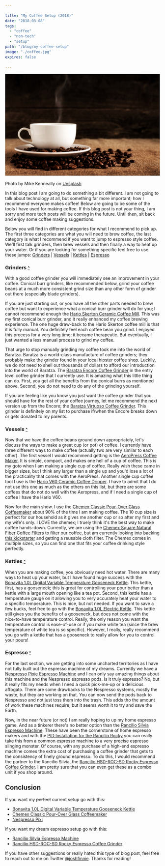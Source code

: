 ```yaml
---

title: "My Coffee Setup (2018)"
date: "2018-03-08"
tags:
  - "coffee"
  - "non-tech"
  - "setup"
path: "/blog/my-coffee-setup"
image: "./coffee.jpg"
expires: false

---
```


<img src="./coffee.jpg" class="img-fluid" alt="coffee" />
<p class="unsplash mb-4">Photo by Mike Kenneally on <a href="https://unsplash.com/">Unsplash</a></p>

<a id="top" class="article-anchor"></a>
In this blog post I am going to do something a bit different. I am not going to talk about technology at all, but something far more important; how I recommend everyone makes coffee! Below are going to be some of the tools I have used for making coffee. If this blog post is not your thing, I am sorry and more tech posts will be coming in the future. Until then, sit back and enjoy some coffee making suggestions.

Below you will find in different categories for what I recommend to pick up. The first three categories are what you will need to brew coffee, the last category is what I recommend if you want to jump to espresso style coffee. We'll first talk grinders, then brew vessels and then finally a way to heat up your water. Or if you are looking for something specific feel free to use these jumps: [Grinders](#grinders) | [Vessels](#vessels) | [Kettles](#kettles) | [Espresso](#espresso)

### Grinders <small>[^](#top)</small> <a id="grinders" class="article-anchor"></a>

With a good coffee grinder you will immediately see an improvement in your coffee. Conical burr grinders, like recommended below, grind your coffee beans at a much more consistent grind size than any other form of grinder out there (especially blade grinders).

If you are just starting out, or you have all the other parts needed to brew coffee but want to experience what a conical burr grinder will do for you; I cannot recommend enough the <a target="_blank" href="https://www.amazon.com/gp/product/B001802PIQ/ref=as_li_tl?ie=UTF8&camp=1789&creative=9325&creativeASIN=B001802PIQ&linkCode=as2&tag=joshfinnie-20&linkId=20180fca6ffbd892fcf491a1215319a3">Hario Skerton Ceramic Coffee Mill</a>. This was my first conical burr grinder, and it really enhanced my coffee brewing experience. The one huge draw-back to the Hario Skerton coffee mill is that it is fully manual. You definitely feel each coffee bean you grind. I enjoyed this process for a very long time; it became therapeutic. But eventually, I just wanted a less manual process to grind my coffee.

That urge to stop manually grinding my coffee took me into the world of Baratza. Baratza is a world-class manufacture of coffee grinders; they probably make the grinder found in your local hipster coffee shop. Luckily, we do not need to shell out thousands of dollars to afford our introduction into the world of Baratza. The <a target="_blank" href="https://www.amazon.com/gp/product/B007F183LK/ref=as_li_tl?ie=UTF8&camp=1789&creative=9325&creativeASIN=B007F183LK&linkCode=as2&tag=joshfinnie-20&linkId=d5ee4f7d6834c290a4040db199832c81">Baratza Encore Coffee Grinder</a> in the entry level coffee grinder that I currently use. It is amazing what this little thing can do. First, you get all the benefits from the conical burrs as mentioned above. Second, you do not need to do any of the grinding yourself.

If you are feeling like you know you just want the coffee grinder that you should have for the rest of your coffee journey, let me recommend the next version up from the Encore; the <a target="_blank" href="http://amzn.to/2BYtJnR">Baratza Virtuoso Coffee Grinder</a>. This grinder is definitely on my list to purchase if/when the Encore breaks down or gets donated to my parents. 

### Vessels <small>[^](#top)</small> <a id="vessels" class="article-anchor"></a>

Now that we have the coffee beans ground down appropriately, let's discuss the ways to make a great cup (or pot) of coffee. I currently have three different ways to make coffee (actually two are very similar to each other). The first vessel I would recommend getting is the <a target="_blank" href="http://amzn.to/2D1ur0">AeroPress Coffee Maker</a>. It is simple, compact, and makes one hell of a cup of coffee. This is my goto when I am making a single cup of coffee. Really wish these came in bigger sizes, but I think any larger than a single up and you'd lose a lot of the practicality that comes with the AeroPress. Another single cup coffee tool I use is the <a target="_blank" href="http://amzn.to/2FWAEhb">Hario V60 Ceramic Coffee Dripper</a>. I have to admit that I do not use this one as much as the others on this list, but there are some coffees that do not do well with the Aeropress, and if I need a single cup of coffee I have the Hario V60.

Now for the main show. I use the <a target="_blank" href="https://www.amazon.com/gp/product/B000NTMHRW/ref=as_li_tl?ie=UTF8&camp=1789&creative=9325&creativeASIN=B000NTMHRW&linkCode=as2&tag=joshfinnie-20&linkId=136c5552d3ba0f25e4f2cd033065a40a">Chemex Classic Pour-Over Glass Coffeemaker</a> about 90% of the time I am making coffee. The 10 cup size is perfect for our household as it gives me another cup or so after my first and my wife's only. I LOVE the chemex; I truely think it's the best way to make coffee hands-down. Currently, we are using the <a target="_blank" href="https://www.amazon.com/gp/product/B017OFOP68/ref=as_li_tl?ie=UTF8&camp=1789&creative=9325&creativeASIN=B017OFOP68&linkCode=as2&tag=joshfinnie-20&linkId=43b3c329aa9a571b964c76cc9b518b00">Chemex Square Natural Fiber Coffee Filters</a> to filter our coffee, but am currently looking into backing [this kickstarter](https://www.kickstarter.com/projects/1465072543/ebb-coffee-filters-from-seed-to-cup) and getting a reusable cloth filter. The Chemex comes in multiple sizes, so you can find one that fits your coffee drinking style perfectly.

### Kettles <small>[^](#top)</small> <a id="kettles" class="article-anchor"></a>

When you are making coffee, you obviously need hot water. There are many ways to heat up your water, but I have found huge success with the <a target="_blank" href="http://amzn.to/2GQezjt">Bonavita 1.0L Digital Variable Temperature Gooseneck Kettle</a>. This kettle, first, has a gooseneck; this is great for controlling your pour better than a kettle with a large mouth opening like a tea pot. Second, this kettle has a temperature gauge on it allowing you to very accurately heat your water to a specific temperature. This is nice, but not needed. If you want to save a few bucks, feel free to go with the <a target="_blank" href="http://amzn.to/2t11kKN">Bonavita 1.0L Electric Kettle</a>. This kettle still gives you the benefits of a gooseneck, but does not come with the nice-to-have temperature control. Really, the only reason you want the temperature control is ease-of-use or if you make white tea (since the brew temperature of white tea is so specific). However, I really, really recommend you go with a kettle that has a gooseneck to really allow for you to control your pours!

### Espresso <small>[^](#top)</small> <a id="espresso" class="article-anchor"></a>

For the last section, we are getting into some uncharted territories as I have not fully built out the espresso machine of my dreams. Currently we have a <a target="_blank" href="https://www.amazon.com/gp/product/B01M290B9N/ref=as_li_tl?ie=UTF8&camp=1789&creative=9325&creativeASIN=B01M290B9N&linkCode=as2&tag=joshfinnie-20&linkId=911c4c1864ce5ce0959b0136d27569fb">Nespresso Pixie Espresso Machine</a> and I can only say amazing things about this machine and the Nespresso espresso pods. Is it truly espresso? No, but it really fits my needs when I need a quick pick-me-up or a delicious affogato. There are some drawbacks to the Nespresso systems, mostly the waste, but they are working on that. You can now send the pods back to Nespresso and not just toss them into the trash. This adds tho the amount of work these machines require, but it seems worth it to try and save the Earth.

Now, in the near future (or not) I am really hoping to up my home espresso game. And as a tinkerer there's no better option than the <a target="_blank" href="http://amzn.to/2Fgiry9">Rancilio Silvia Espresso Machine</a>. These have been the cornerstone of home espresso makers and with the <a target="_blank" href="http://www.pidsilvia.com/">PID Installation for the Rancilio Rocky</a> you can really take this from a common espresso machine to a very precise espresso slinging monster. Of course, with any purchase of a high-end espresso machine comes the extra cost of purchasing a coffee grinder that gets to the consistency of finely ground espresso. To do this, I would recommend the partner to the Rancilio Silvia, the <a target="_blank" href="http://amzn.to/2FTaCv3">Rancilio HSD-ROC-SD Rocky Espresso Coffee Grinder</a>. I am pretty sure that you can even get these as a combo unit if you shop around.


## Conclusion

If you want my <strike>perfect</strike> current setup go with this:

* <a target="_blank" href="http://amzn.to/2GQezjt">Bonavita 1.0L Digital Variable Temperature Gooseneck Kettle</a>
* <a target="_blank" href="https://www.amazon.com/gp/product/B000NTMHRW/ref=as_li_tl?ie=UTF8&camp=1789&creative=9325&creativeASIN=B000NTMHRW&linkCode=as2&tag=joshfinnie-20&linkId=136c5552d3ba0f25e4f2cd033065a40a">Chemex Classic Pour-Over Glass Coffeemaker</a>
* <a target="_blank" href="https://www.amazon.com/gp/product/B01M290B9N/ref=as_li_tl?ie=UTF8&camp=1789&creative=9325&creativeASIN=B01M290B9N&linkCode=as2&tag=joshfinnie-20&linkId=911c4c1864ce5ce0959b0136d27569fb">Nespresso Pixi</a>

If you want my dream espresso setup go with this:

* <a target="_blank" href="http://amzn.to/2Fgiry9">Rancilio Silvia Espresso Machine</a>
* <a target="_blank" href="http://amzn.to/2FTaCv3">Rancilio HSD-ROC-SD Rocky Espresso Coffee Grinder</a>


If you have other suggestions or really hated this type of blog post, feel free to reach out to me on Twitter [@joshfinnie](https://twitter.com/joshfinnie). Thanks for reading!
